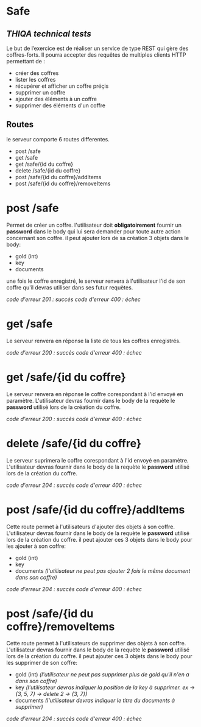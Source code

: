 # Safe
## _THIQA technical tests_


Le but de l’exercice est de réaliser un service de type REST qui gère des coffres-forts.
Il pourra accepter des requêtes de multiples clients HTTP permettant de :

- créer des coffres
- lister les coffres
- récupérer et afficher un coffre préçis
- supprimer un coffre
- ajouter des éléments à un coffre
- supprimer des éléments d'un coffre

## Routes

le serveur comporte 6 routes differentes.

- post /safe
- get /safe
- get /safe/{id du coffre}
- delete /safe/{id du coffre}
- post /safe/{id du coffre}/addItems
- post /safe/{id du coffre}/removeItems

# post /safe

Permet de créer un coffre. l'utilisateur doit __obligatoirement__ fournir un __password__ dans le body qui lui sera demander pour toute autre action concernant son coffre.
il peut ajouter lors de sa création 3 objets dans le body:
- gold (int)
- key
- documents

une fois le coffre enregistré, le serveur renvera à l'utilisateur l'id de son coffre qu'il devras utiliser dans ses futur requètes.

_code d'erreur 201 : succès_
_code d'erreur 400 : échec_

# get /safe

Le serveur renvera en réponse la liste de tous les coffres enregistrés.

_code d'erreur 200 : succès_
_code d'erreur 400 : échec_

# get /safe/{id du coffre}

Le serveur renvera en réponse le coffre corespondant à l'id envoyé en paramètre.
L'utilisateur devras fournir dans le body de la requète le __password__ utilisé lors de la création du coffre.

_code d'erreur 200 : succès_
_code d'erreur 400 : échec_

# delete /safe/{id du coffre}

Le serveur suprimera le coffre corespondant à l'id envoyé en paramètre.
L'utilisateur devras fournir dans le body de la requète le __password__ utilisé lors de la création du coffre.

_code d'erreur 204 : succès_
_code d'erreur 400 : échec_

# post /safe/{id du coffre}/addItems

Cette route permet à l'utilisateurs d'ajouter des objets à son coffre.
L'utilisateur devras fournir dans le body de la requète le __password__ utilisé lors de la création du coffre.
il peut ajouter ces 3 objets dans le body pour les ajouter à son coffre:
- gold (int)
- key
- documents _(l'utilisateur ne peut pas ajouter 2 fois le même document dans son coffre)_

_code d'erreur 204 : succès_
_code d'erreur 400 : échec_

# post /safe/{id du coffre}/removeItems

Cette route permet à l'utilisateurs de supprimer des objets à son coffre.
L'utilisateur devras fournir dans le body de la requète le __password__ utilisé lors de la création du coffre.
il peut ajouter ces 3 objets dans le body pour les supprimer de son coffre:
- gold (int) _(l'utilisateur ne peut pas supprimer plus de gold qu'il n'en a dans son coffre)_
- key _(l'utilisateur devras indiquer la position de la key à supprimer. ex -> {3, 5, 7} -> delete 2 -> {3, 7})_
- documents _(l'utilisateur devras indiquer le titre du documents à supprimer)_

_code d'erreur 204 : succès_
_code d'erreur 400 : échec_
